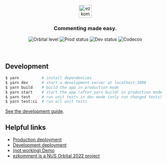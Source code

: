 <br>

<div align="center">
  <a href="https://ezkomment.joulev.dev"><img src="https://ezkomment.joulev.dev/images/logo-text.svg" alt="ezkomment" height="40"></a>
  <h3>Commenting made easy.</h3>
  <!-- not affiliated with Starship; however their logo is the most similar to Orbital logo on simple-icon that I can find -->
  <img alt="Orbital level" src="https://img.shields.io/badge/level-artemis-blue?style=flat-square&logo=starship">
  <img alt="Prod status" src="https://img.shields.io/github/checks-status/joulev/ezkomment/prod?label=prod&logo=vercel&style=flat-square">
  <img alt="Dev status" src="https://img.shields.io/github/checks-status/joulev/ezkomment/main?label=main&logo=vercel&style=flat-square">
  <img alt="Codecov" src="https://img.shields.io/codecov/c/gh/joulev/ezkomment?logo=codecov&style=flat-square">
</div>

<br>
<br>

## Development

```sh
$ yarn          # install dependencies
$ yarn dev      # start a development server at localhost:3000
$ yarn build    # build the app in production mode
$ yarn start    # start the app (after yarn build) in production mode
$ yarn test     # run unit tests in dev mode (only run changed tests)
$ yarn test:ci  # run all unit tests
```

[See the development guide](CONTRIBUTING.md).

## Helpful links

- [Production deployment](https://ezkomment.joulev.dev)
- [Development deployment](https://ezkdev.joulev.dev)
- [(not working) Demo](https://ezkdev.joulev.dev/sample/index.html)
- [ezkomment is a NUS Orbital 2022 project](https://ezkdev.joulev.dev/orbital)

